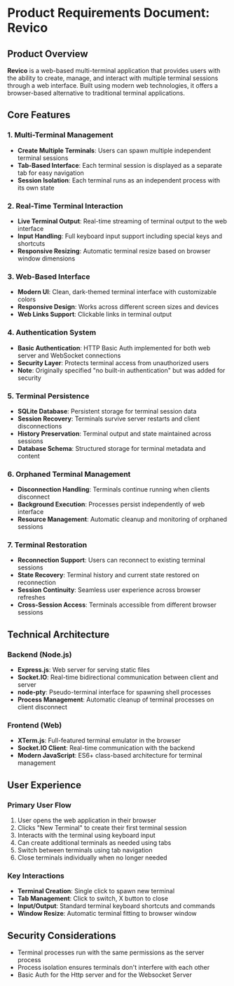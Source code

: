 # Product Requirements Document: Revico

## Product Overview

**Revico** is a web-based multi-terminal application that provides users with the ability to create, manage, and interact with multiple terminal sessions through a web interface. Built using modern web technologies, it offers a browser-based alternative to traditional terminal applications.

## Core Features

### 1. Multi-Terminal Management
- **Create Multiple Terminals**: Users can spawn multiple independent terminal sessions
- **Tab-Based Interface**: Each terminal session is displayed as a separate tab for easy navigation
- **Session Isolation**: Each terminal runs as an independent process with its own state

### 2. Real-Time Terminal Interaction
- **Live Terminal Output**: Real-time streaming of terminal output to the web interface
- **Input Handling**: Full keyboard input support including special keys and shortcuts
- **Responsive Resizing**: Automatic terminal resize based on browser window dimensions

### 3. Web-Based Interface
- **Modern UI**: Clean, dark-themed terminal interface with customizable colors
- **Responsive Design**: Works across different screen sizes and devices
- **Web Links Support**: Clickable links in terminal output

### 4. Authentication System
- **Basic Authentication**: HTTP Basic Auth implemented for both web server and WebSocket connections
- **Security Layer**: Protects terminal access from unauthorized users
- **Note**: Originally specified "no built-in authentication" but was added for security

### 5. Terminal Persistence
- **SQLite Database**: Persistent storage for terminal session data
- **Session Recovery**: Terminals survive server restarts and client disconnections
- **History Preservation**: Terminal output and state maintained across sessions
- **Database Schema**: Structured storage for terminal metadata and content

### 6. Orphaned Terminal Management
- **Disconnection Handling**: Terminals continue running when clients disconnect
- **Background Execution**: Processes persist independently of web interface
- **Resource Management**: Automatic cleanup and monitoring of orphaned sessions

### 7. Terminal Restoration
- **Reconnection Support**: Users can reconnect to existing terminal sessions
- **State Recovery**: Terminal history and current state restored on reconnection
- **Session Continuity**: Seamless user experience across browser refreshes
- **Cross-Session Access**: Terminals accessible from different browser sessions

## Technical Architecture

### Backend (Node.js)
- **Express.js**: Web server for serving static files
- **Socket.IO**: Real-time bidirectional communication between client and server
- **node-pty**: Pseudo-terminal interface for spawning shell processes
- **Process Management**: Automatic cleanup of terminal processes on client disconnect

### Frontend (Web)
- **XTerm.js**: Full-featured terminal emulator in the browser
- **Socket.IO Client**: Real-time communication with the backend
- **Modern JavaScript**: ES6+ class-based architecture for terminal management

## User Experience

### Primary User Flow
1. User opens the web application in their browser
2. Clicks "New Terminal" to create their first terminal session
3. Interacts with the terminal using keyboard input
4. Can create additional terminals as needed using tabs
5. Switch between terminals using tab navigation
6. Close terminals individually when no longer needed

### Key Interactions
- **Terminal Creation**: Single click to spawn new terminal
- **Tab Management**: Click to switch, X button to close
- **Input/Output**: Standard terminal keyboard shortcuts and commands
- **Window Resize**: Automatic terminal fitting to browser window

## Security Considerations

- Terminal processes run with the same permissions as the server process
- Process isolation ensures terminals don't interfere with each other
- Basic Auth for the Http server and for the Websocket Server

